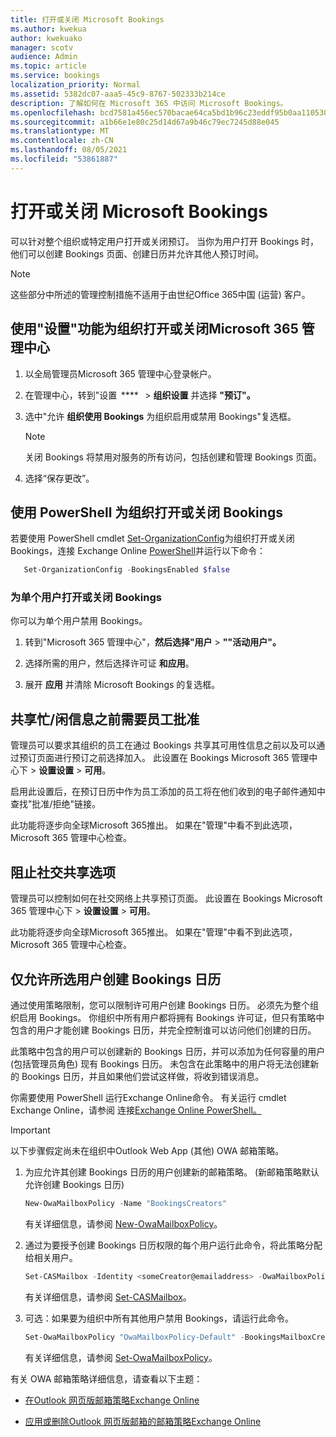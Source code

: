 ```yaml
---
title: 打开或关闭 Microsoft Bookings
ms.author: kwekua
author: kwekuako
manager: scotv
audience: Admin
ms.topic: article
ms.service: bookings
localization_priority: Normal
ms.assetid: 5382dc07-aaa5-45c9-8767-502333b214ce
description: 了解如何在 Microsoft 365 中访问 Microsoft Bookings。
ms.openlocfilehash: bcd7581a456ec570bacae64ca5bd1b96c23eddf95b0aa110530f156d3db6e9a4
ms.sourcegitcommit: a1b66e1e80c25d14d67a9b46c79ec7245d88e045
ms.translationtype: MT
ms.contentlocale: zh-CN
ms.lasthandoff: 08/05/2021
ms.locfileid: "53861887"
---
```

# <a name="turn-microsoft-bookings-on-or-off"></a>打开或关闭 Microsoft Bookings

可以针对整个组织或特定用户打开或关闭预订。 当你为用户打开 Bookings 时，他们可以创建 Bookings 页面、创建日历并允许其他人预订时间。

> [!NOTE]
> 这些部分中所述的管理控制措施不适用于由世纪Office 365中国 (运营) 客户。

## <a name="turn-bookings-on-or-off-for-your-organization-using-the-microsoft-365-admin-center"></a>使用"设置"功能为组织打开或关闭Microsoft 365 管理中心

1. 以全局管理员Microsoft 365 管理中心登录帐户。

2. 在管理中心，转到"设置  ****   \> **组织设置** 并选择 **"预订"。**

3. 选中"允许 **组织使用 Bookings** 为组织启用或禁用 Bookings"复选框。

   > [!NOTE]
   > 关闭 Bookings 将禁用对服务的所有访问，包括创建和管理 Bookings 页面。

4. 选择“保存更改”。

## <a name="turn-bookings-on-or-off-for-your-organization-using-powershell"></a>使用 PowerShell 为组织打开或关闭 Bookings

若要使用 PowerShell cmdlet [Set-OrganizationConfig](/powershell/module/exchange/set-organizationconfig)为组织打开或关闭 Bookings，连接 Exchange Online [PowerShell](/powershell/exchange/connect-to-exchange-online-powershell)并运行以下命令：

```PowerShell
   Set-OrganizationConfig -BookingsEnabled $false
```

### <a name="turn-bookings-on-or-off-for-individual-users"></a>为单个用户打开或关闭 Bookings

你可以为单个用户禁用 Bookings。

1. 转到"Microsoft 365 管理中心"，**然后选择"用户** \> **""活动用户"。**

1. 选择所需的用户，然后选择许可证 **和应用**。

1. 展开 **应用** 并清除 Microsoft Bookings 的复选框。

## <a name="require-staff-approvals-before-sharing-freebusy-information"></a>共享忙/闲信息之前需要员工批准

管理员可以要求其组织的员工在通过 Bookings 共享其可用性信息之前以及可以通过预订页面进行预订之前选择加入。 此设置在 Bookings Microsoft 365 管理中心下 \> **设置设置** \> **可用**。

启用此设置后，在预订日历中作为员工添加的员工将在他们收到的电子邮件通知中查找"批准/拒绝"链接。

此功能将逐步向全球Microsoft 365推出。 如果在"管理"中看不到此选项，Microsoft 365 管理中心检查。

## <a name="block-social-sharing-options"></a>阻止社交共享选项

管理员可以控制如何在社交网络上共享预订页面。 此设置在 Bookings Microsoft 365 管理中心下 \> **设置设置** \> **可用**。

此功能将逐步向全球Microsoft 365推出。 如果在"管理"中看不到此选项，Microsoft 365 管理中心检查。

## <a name="allow-only-selected-users-to-create-bookings-calendars"></a>仅允许所选用户创建 Bookings 日历

通过使用策略限制，您可以限制许可用户创建 Bookings 日历。 必须先为整个组织启用 Bookings。 你组织中所有用户都将拥有 Bookings 许可证，但只有策略中包含的用户才能创建 Bookings 日历，并完全控制谁可以访问他们创建的日历。

此策略中包含的用户可以创建新的 Bookings 日历，并可以添加为任何容量的用户 (包括管理员角色) 现有 Bookings 日历。 未包含在此策略中的用户将无法创建新的 Bookings 日历，并且如果他们尝试这样做，将收到错误消息。

你需要使用 PowerShell 运行Exchange Online命令。 有关运行 cmdlet Exchange Online，请参阅 连接[Exchange Online PowerShell。](/powershell/exchange/connect-to-exchange-online-powershell)

> [!IMPORTANT]
> 以下步骤假定尚未在组织中Outlook Web App (其他) OWA 邮箱策略。

1. 为应允许其创建 Bookings 日历的用户创建新的邮箱策略。  (新邮箱策略默认允许创建 Bookings 日历) 

   ```PowerShell
   New-OwaMailboxPolicy -Name "BookingsCreators"
   ```

   有关详细信息，请参阅 [New-OwaMailboxPolicy](/powershell/module/exchange/new-owamailboxpolicy)。

2. 通过为要授予创建 Bookings 日历权限的每个用户运行此命令，将此策略分配给相关用户。

   ```PowerShell
   Set-CASMailbox -Identity <someCreator@emailaddress> -OwaMailboxPolicy "BookingsCreators"
   ```

   有关详细信息，请参阅 [Set-CASMailbox](/powershell/module/exchange/set-casmailbox)。

3. 可选：如果要为组织中所有其他用户禁用 Bookings，请运行此命令。

   ```PowerShell
   Set-OwaMailboxPolicy "OwaMailboxPolicy-Default" -BookingsMailboxCreationEnabled:$false
   ```

   有关详细信息，请参阅 [Set-OwaMailboxPolicy](/powershell/module/exchange/set-owamailboxpolicy)。

有关 OWA 邮箱策略详细信息，请查看以下主题：

- [在Outlook 网页版邮箱策略Exchange Online](/exchange/clients-and-mobile-in-exchange-online/outlook-on-the-web/create-outlook-web-app-mailbox-policy)

- [应用或删除Outlook 网页版邮箱的邮箱策略Exchange Online](/exchange/clients-and-mobile-in-exchange-online/outlook-on-the-web/create-outlook-web-app-mailbox-policy)
